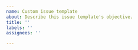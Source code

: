 ```yaml
---
name: Custom issue template
about: Describe this issue template's objective.
title: ''
labels: ''
assignees: ''

---
```



